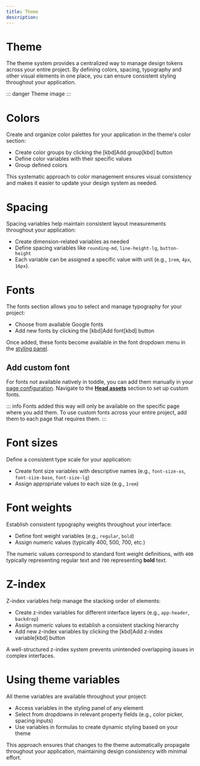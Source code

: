```yaml
---
title: Theme
description:
---
```


# Theme
The theme system provides a centralized way to manage design tokens across your entire project. By defining colors, spacing, typography and other visual elements in one place, you can ensure consistent styling throughout your application.

::: danger
Theme image
:::

# Colors
Create and organize color palettes for your application in the theme's color section:
- Create color groups by clicking the [kbd]Add group[kbd] button
- Define color variables with their specific values
- Group defined colors

This systematic approach to color management ensures visual consistency and makes it easier to update your design system as needed.

# Spacing
Spacing variables help maintain consistent layout measurements throughout your application:
- Create dimension-related variables as needed
- Define spacing variables like `rounding-md`, `line-height-lg`, `button-height`
- Each variable can be assigned a specific value with unit (e.g., `1rem`, `4px`, `16px`).

# Fonts
The fonts section allows you to select and manage typography for your project:
- Choose from available Google fonts
- Add new fonts by clicking the [kbd]Add font[kbd] button

Once added, these fonts become available in the font dropdown menu in the [styling panel](/the-editor/element-panel#styling-tab).

## Add custom font
For fonts not available natively in toddle, you can add them manually in your [page configuration](/building-blocks/pages#page-configuration). Navigate to the [**Head assets**](/building-blocks/pages#head-assets) section to set up custom fonts.

::: info
Fonts added this way will only be available on the specific page where you add them. To use custom fonts across your entire project, add them to each page that requires them.
:::

# Font sizes
Define a consistent type scale for your application:
- Create font size variables with descriptive names (e.g., `font-size-xs`, `font-size-base`, `font-size-lg`)
- Assign appropriate values to each size (e.g., `1rem`)

# Font weights
Establish consistent typography weights throughout your interface:
- Define font weight variables (e.g., `regular`, `bold`)
- Assign numeric values (typically 400, 500, 700, etc.)

The numeric values correspond to standard font weight definitions, with `400` typically representing regular text and `700` representing **bold** text.

# Z-index
Z-index variables help manage the stacking order of elements:
- Create z-index variables for different interface layers (e.g., `app-header`, `backdrop`)
- Assign numeric values to establish a consistent stacking hierarchy
- Add new z-index variables by clicking the [kbd]Add z-index variable[kbd] button

A well-structured z-index system prevents unintended overlapping issues in complex interfaces.

# Using theme variables
All theme variables are available throughout your project:
- Access variables in the styling panel of any element
- Select from dropdowns in relevant property fields (e.g., color picker, spacing inputs)
- Use variables in formulas to create dynamic styling based on your theme

This approach ensures that changes to the theme automatically propagate throughout your application, maintaining design consistency with minimal effort.